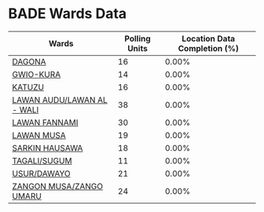
# BADE Wards Data

| Wards | Polling Units | Location Data Completion (%) |
| ---- | ----- | ------- |
| [DAGONA](./wards/19323-dagona) | 16 | 0.00% |
| [GWIO-KURA](./wards/19324-gwio-kura) | 14 | 0.00% |
| [KATUZU](./wards/19325-katuzu) | 16 | 0.00% |
| [LAWAN AUDU/LAWAN AL - WALI](./wards/19326-lawan-audu/lawan-al-wali) | 38 | 0.00% |
| [LAWAN FANNAMI](./wards/19327-lawan-fannami) | 30 | 0.00% |
| [LAWAN MUSA](./wards/19328-lawan-musa) | 19 | 0.00% |
| [SARKIN HAUSAWA](./wards/19329-sarkin-hausawa) | 18 | 0.00% |
| [TAGALI/SUGUM](./wards/19330-tagali/sugum) | 11 | 0.00% |
| [USUR/DAWAYO](./wards/19331-usur/dawayo) | 21 | 0.00% |
| [ZANGON MUSA/ZANGO UMARU](./wards/19332-zangon-musa/zango-umaru) | 24 | 0.00% |




